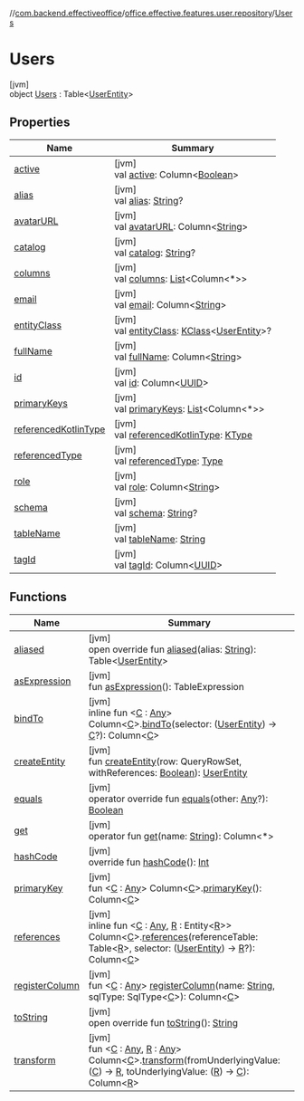 //[com.backend.effectiveoffice](../../../index.md)/[office.effective.features.user.repository](../index.md)/[Users](index.md)

# Users

[jvm]\
object [Users](index.md) : Table&lt;[UserEntity](../-user-entity/index.md)&gt;

## Properties

| Name | Summary |
|---|---|
| [active](active.md) | [jvm]<br>val [active](active.md): Column&lt;[Boolean](https://kotlinlang.org/api/latest/jvm/stdlib/kotlin/-boolean/index.html)&gt; |
| [alias](../../office.effective.features.workspace.repository/-workspace-zones/index.md#643768950%2FProperties%2F-1216412040) | [jvm]<br>val [alias](../../office.effective.features.workspace.repository/-workspace-zones/index.md#643768950%2FProperties%2F-1216412040): [String](https://kotlinlang.org/api/latest/jvm/stdlib/kotlin/-string/index.html)? |
| [avatarURL](avatar-u-r-l.md) | [jvm]<br>val [avatarURL](avatar-u-r-l.md): Column&lt;[String](https://kotlinlang.org/api/latest/jvm/stdlib/kotlin/-string/index.html)&gt; |
| [catalog](../../office.effective.features.workspace.repository/-workspace-zones/index.md#1462050445%2FProperties%2F-1216412040) | [jvm]<br>val [catalog](../../office.effective.features.workspace.repository/-workspace-zones/index.md#1462050445%2FProperties%2F-1216412040): [String](https://kotlinlang.org/api/latest/jvm/stdlib/kotlin/-string/index.html)? |
| [columns](../../office.effective.features.workspace.repository/-workspace-zones/index.md#2120772425%2FProperties%2F-1216412040) | [jvm]<br>val [columns](../../office.effective.features.workspace.repository/-workspace-zones/index.md#2120772425%2FProperties%2F-1216412040): [List](https://kotlinlang.org/api/latest/jvm/stdlib/kotlin.collections/-list/index.html)&lt;Column&lt;*&gt;&gt; |
| [email](email.md) | [jvm]<br>val [email](email.md): Column&lt;[String](https://kotlinlang.org/api/latest/jvm/stdlib/kotlin/-string/index.html)&gt; |
| [entityClass](../../office.effective.features.workspace.repository/-workspace-zones/index.md#-154271151%2FProperties%2F-1216412040) | [jvm]<br>val [entityClass](../../office.effective.features.workspace.repository/-workspace-zones/index.md#-154271151%2FProperties%2F-1216412040): [KClass](https://kotlinlang.org/api/latest/jvm/stdlib/kotlin.reflect/-k-class/index.html)&lt;[UserEntity](../-user-entity/index.md)&gt;? |
| [fullName](full-name.md) | [jvm]<br>val [fullName](full-name.md): Column&lt;[String](https://kotlinlang.org/api/latest/jvm/stdlib/kotlin/-string/index.html)&gt; |
| [id](id.md) | [jvm]<br>val [id](id.md): Column&lt;[UUID](https://docs.oracle.com/javase/8/docs/api/java/util/UUID.html)&gt; |
| [primaryKeys](../../office.effective.features.workspace.repository/-workspace-zones/index.md#641857968%2FProperties%2F-1216412040) | [jvm]<br>val [primaryKeys](../../office.effective.features.workspace.repository/-workspace-zones/index.md#641857968%2FProperties%2F-1216412040): [List](https://kotlinlang.org/api/latest/jvm/stdlib/kotlin.collections/-list/index.html)&lt;Column&lt;*&gt;&gt; |
| [referencedKotlinType](../../office.effective.features.workspace.repository/-workspace-zones/index.md#1580874516%2FProperties%2F-1216412040) | [jvm]<br>val [referencedKotlinType](../../office.effective.features.workspace.repository/-workspace-zones/index.md#1580874516%2FProperties%2F-1216412040): [KType](https://kotlinlang.org/api/latest/jvm/stdlib/kotlin.reflect/-k-type/index.html) |
| [referencedType](../../office.effective.features.workspace.repository/-workspace-zones/index.md#-1165976043%2FProperties%2F-1216412040) | [jvm]<br>val [referencedType](../../office.effective.features.workspace.repository/-workspace-zones/index.md#-1165976043%2FProperties%2F-1216412040): [Type](https://docs.oracle.com/javase/8/docs/api/java/lang/reflect/Type.html) |
| [role](role.md) | [jvm]<br>val [role](role.md): Column&lt;[String](https://kotlinlang.org/api/latest/jvm/stdlib/kotlin/-string/index.html)&gt; |
| [schema](../../office.effective.features.workspace.repository/-workspace-zones/index.md#-1779279021%2FProperties%2F-1216412040) | [jvm]<br>val [schema](../../office.effective.features.workspace.repository/-workspace-zones/index.md#-1779279021%2FProperties%2F-1216412040): [String](https://kotlinlang.org/api/latest/jvm/stdlib/kotlin/-string/index.html)? |
| [tableName](../../office.effective.features.workspace.repository/-workspace-zones/index.md#-1061132051%2FProperties%2F-1216412040) | [jvm]<br>val [tableName](../../office.effective.features.workspace.repository/-workspace-zones/index.md#-1061132051%2FProperties%2F-1216412040): [String](https://kotlinlang.org/api/latest/jvm/stdlib/kotlin/-string/index.html) |
| [tagId](tag-id.md) | [jvm]<br>val [tagId](tag-id.md): Column&lt;[UUID](https://docs.oracle.com/javase/8/docs/api/java/util/UUID.html)&gt; |

## Functions

| Name | Summary |
|---|---|
| [aliased](../../office.effective.features.workspace.repository/-workspace-zones/index.md#1316499710%2FFunctions%2F-1216412040) | [jvm]<br>open override fun [aliased](../../office.effective.features.workspace.repository/-workspace-zones/index.md#1316499710%2FFunctions%2F-1216412040)(alias: [String](https://kotlinlang.org/api/latest/jvm/stdlib/kotlin/-string/index.html)): Table&lt;[UserEntity](../-user-entity/index.md)&gt; |
| [asExpression](../../office.effective.features.workspace.repository/-workspace-zones/index.md#-1780546710%2FFunctions%2F-1216412040) | [jvm]<br>fun [asExpression](../../office.effective.features.workspace.repository/-workspace-zones/index.md#-1780546710%2FFunctions%2F-1216412040)(): TableExpression |
| [bindTo](index.md#-1026210525%2FExtensions%2F-1216412040) | [jvm]<br>inline fun &lt;[C](index.md#-1026210525%2FExtensions%2F-1216412040) : [Any](https://kotlinlang.org/api/latest/jvm/stdlib/kotlin/-any/index.html)&gt; Column&lt;[C](index.md#-1026210525%2FExtensions%2F-1216412040)&gt;.[bindTo](index.md#-1026210525%2FExtensions%2F-1216412040)(selector: ([UserEntity](../-user-entity/index.md)) -&gt; [C](index.md#-1026210525%2FExtensions%2F-1216412040)?): Column&lt;[C](index.md#-1026210525%2FExtensions%2F-1216412040)&gt; |
| [createEntity](../../office.effective.features.workspace.repository/-workspace-zones/index.md#-1519680417%2FFunctions%2F-1216412040) | [jvm]<br>fun [createEntity](../../office.effective.features.workspace.repository/-workspace-zones/index.md#-1519680417%2FFunctions%2F-1216412040)(row: QueryRowSet, withReferences: [Boolean](https://kotlinlang.org/api/latest/jvm/stdlib/kotlin/-boolean/index.html)): [UserEntity](../-user-entity/index.md) |
| [equals](../../office.effective.features.workspace.repository/-workspace-zones/index.md#49267181%2FFunctions%2F-1216412040) | [jvm]<br>operator override fun [equals](../../office.effective.features.workspace.repository/-workspace-zones/index.md#49267181%2FFunctions%2F-1216412040)(other: [Any](https://kotlinlang.org/api/latest/jvm/stdlib/kotlin/-any/index.html)?): [Boolean](https://kotlinlang.org/api/latest/jvm/stdlib/kotlin/-boolean/index.html) |
| [get](../../office.effective.features.workspace.repository/-workspace-zones/index.md#-353756012%2FFunctions%2F-1216412040) | [jvm]<br>operator fun [get](../../office.effective.features.workspace.repository/-workspace-zones/index.md#-353756012%2FFunctions%2F-1216412040)(name: [String](https://kotlinlang.org/api/latest/jvm/stdlib/kotlin/-string/index.html)): Column&lt;*&gt; |
| [hashCode](../../office.effective.features.workspace.repository/-workspace-zones/index.md#-331409319%2FFunctions%2F-1216412040) | [jvm]<br>override fun [hashCode](../../office.effective.features.workspace.repository/-workspace-zones/index.md#-331409319%2FFunctions%2F-1216412040)(): [Int](https://kotlinlang.org/api/latest/jvm/stdlib/kotlin/-int/index.html) |
| [primaryKey](../../office.effective.features.workspace.repository/-workspace-zones/index.md#525735072%2FExtensions%2F-1216412040) | [jvm]<br>fun &lt;[C](../../office.effective.features.workspace.repository/-workspace-zones/index.md#525735072%2FExtensions%2F-1216412040) : [Any](https://kotlinlang.org/api/latest/jvm/stdlib/kotlin/-any/index.html)&gt; Column&lt;[C](../../office.effective.features.workspace.repository/-workspace-zones/index.md#525735072%2FExtensions%2F-1216412040)&gt;.[primaryKey](../../office.effective.features.workspace.repository/-workspace-zones/index.md#525735072%2FExtensions%2F-1216412040)(): Column&lt;[C](../../office.effective.features.workspace.repository/-workspace-zones/index.md#525735072%2FExtensions%2F-1216412040)&gt; |
| [references](index.md#1541365885%2FExtensions%2F-1216412040) | [jvm]<br>inline fun &lt;[C](index.md#1541365885%2FExtensions%2F-1216412040) : [Any](https://kotlinlang.org/api/latest/jvm/stdlib/kotlin/-any/index.html), [R](index.md#1541365885%2FExtensions%2F-1216412040) : Entity&lt;[R](index.md#1541365885%2FExtensions%2F-1216412040)&gt;&gt; Column&lt;[C](index.md#1541365885%2FExtensions%2F-1216412040)&gt;.[references](index.md#1541365885%2FExtensions%2F-1216412040)(referenceTable: Table&lt;[R](index.md#1541365885%2FExtensions%2F-1216412040)&gt;, selector: ([UserEntity](../-user-entity/index.md)) -&gt; [R](index.md#1541365885%2FExtensions%2F-1216412040)?): Column&lt;[C](index.md#1541365885%2FExtensions%2F-1216412040)&gt; |
| [registerColumn](../../office.effective.features.workspace.repository/-workspace-zones/index.md#-1907218187%2FFunctions%2F-1216412040) | [jvm]<br>fun &lt;[C](../../office.effective.features.workspace.repository/-workspace-zones/index.md#-1907218187%2FFunctions%2F-1216412040) : [Any](https://kotlinlang.org/api/latest/jvm/stdlib/kotlin/-any/index.html)&gt; [registerColumn](../../office.effective.features.workspace.repository/-workspace-zones/index.md#-1907218187%2FFunctions%2F-1216412040)(name: [String](https://kotlinlang.org/api/latest/jvm/stdlib/kotlin/-string/index.html), sqlType: SqlType&lt;[C](../../office.effective.features.workspace.repository/-workspace-zones/index.md#-1907218187%2FFunctions%2F-1216412040)&gt;): Column&lt;[C](../../office.effective.features.workspace.repository/-workspace-zones/index.md#-1907218187%2FFunctions%2F-1216412040)&gt; |
| [toString](../../office.effective.features.workspace.repository/-workspace-zones/index.md#-509575384%2FFunctions%2F-1216412040) | [jvm]<br>open override fun [toString](../../office.effective.features.workspace.repository/-workspace-zones/index.md#-509575384%2FFunctions%2F-1216412040)(): [String](https://kotlinlang.org/api/latest/jvm/stdlib/kotlin/-string/index.html) |
| [transform](../../office.effective.features.workspace.repository/-workspace-zones/index.md#675323752%2FExtensions%2F-1216412040) | [jvm]<br>fun &lt;[C](../../office.effective.features.workspace.repository/-workspace-zones/index.md#675323752%2FExtensions%2F-1216412040) : [Any](https://kotlinlang.org/api/latest/jvm/stdlib/kotlin/-any/index.html), [R](../../office.effective.features.workspace.repository/-workspace-zones/index.md#675323752%2FExtensions%2F-1216412040) : [Any](https://kotlinlang.org/api/latest/jvm/stdlib/kotlin/-any/index.html)&gt; Column&lt;[C](../../office.effective.features.workspace.repository/-workspace-zones/index.md#675323752%2FExtensions%2F-1216412040)&gt;.[transform](../../office.effective.features.workspace.repository/-workspace-zones/index.md#675323752%2FExtensions%2F-1216412040)(fromUnderlyingValue: ([C](../../office.effective.features.workspace.repository/-workspace-zones/index.md#675323752%2FExtensions%2F-1216412040)) -&gt; [R](../../office.effective.features.workspace.repository/-workspace-zones/index.md#675323752%2FExtensions%2F-1216412040), toUnderlyingValue: ([R](../../office.effective.features.workspace.repository/-workspace-zones/index.md#675323752%2FExtensions%2F-1216412040)) -&gt; [C](../../office.effective.features.workspace.repository/-workspace-zones/index.md#675323752%2FExtensions%2F-1216412040)): Column&lt;[R](../../office.effective.features.workspace.repository/-workspace-zones/index.md#675323752%2FExtensions%2F-1216412040)&gt; |
